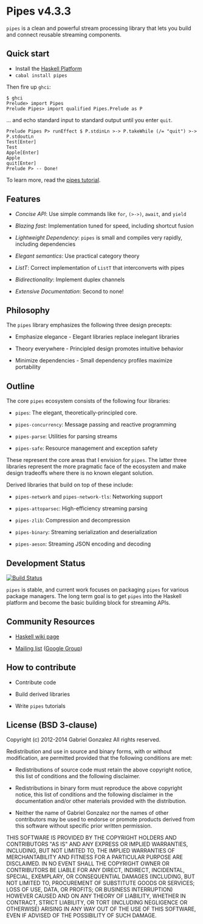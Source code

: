 # Pipes v4.3.3

`pipes` is a clean and powerful stream processing library that lets you build
and connect reusable streaming components.

## Quick start

* Install the [Haskell Platform](http://www.haskell.org/platform/)
* `cabal install pipes`

Then fire up `ghci`:

    $ ghci
    Prelude> import Pipes
    Prelude Pipes> import qualified Pipes.Prelude as P

... and echo standard input to standard output until you enter `quit`.

    Prelude Pipes P> runEffect $ P.stdinLn >-> P.takeWhile (/= "quit") >-> P.stdoutLn
    Test[Enter]
    Test
    Apple[Enter]
    Apple
    quit[Enter]
    Prelude P> -- Done!

To learn more, read the
[pipes tutorial](http://hackage.haskell.org/package/pipes/docs/Pipes-Tutorial.html).

## Features

* *Concise API*: Use simple commands like `for`, `(>->)`, `await`, and `yield`

* *Blazing fast*: Implementation tuned for speed, including shortcut fusion

* *Lightweight Dependency*: `pipes` is small and compiles very rapidly,
  including dependencies

* *Elegant semantics*: Use practical category theory

* *ListT*: Correct implementation of `ListT` that interconverts with pipes

* *Bidirectionality*: Implement duplex channels

* *Extensive Documentation*: Second to none!

## Philosophy

The `pipes` library emphasizes the following three design precepts:

* Emphasize elegance - Elegant libraries replace inelegant libraries

* Theory everywhere - Principled design promotes intuitive behavior

* Minimize dependencies - Small dependency profiles maximize portability

## Outline

The core `pipes` ecosystem consists of the following four libraries:

* `pipes`: The elegant, theoretically-principled core.

* `pipes-concurrency`: Message passing and reactive programming

* `pipes-parse`: Utilities for parsing streams

* `pipes-safe`: Resource management and exception safety

These represent the core areas that I envision for `pipes`.  The latter three
libraries represent the more pragmatic face of the ecosystem and make design
tradeoffs where there is no known elegant solution.

Derived libraries that build on top of these include:

* `pipes-network` and `pipes-network-tls`: Networking support

* `pipes-attoparsec`: High-efficiency streaming parsing

* `pipes-zlib`: Compression and decompression

* `pipes-binary`: Streaming serialization and deserialization

* `pipes-aeson`: Streaming JSON encoding and decoding

## Development Status

[![Build Status](https://travis-ci.org/Gabriel439/Haskell-Pipes-Library.png)](https://travis-ci.org/Gabriel439/Haskell-Pipes-Library)

`pipes` is stable, and current work focuses on packaging `pipes` for various
package managers.  The long term goal is to get `pipes` into the Haskell
platform and become the basic building block for streaming APIs.

## Community Resources

* [Haskell wiki page](http://www.haskell.org/haskellwiki/Pipes)

* [Mailing list](mailto:haskell-pipes@googlegroups.com) ([Google Group](https://groups.google.com/forum/?fromgroups#!forum/haskell-pipes))

## How to contribute

* Contribute code

* Build derived libraries

* Write `pipes` tutorials

## License (BSD 3-clause)

Copyright (c) 2012-2014 Gabriel Gonzalez
All rights reserved.

Redistribution and use in source and binary forms, with or without modification,
are permitted provided that the following conditions are met:

* Redistributions of source code must retain the above copyright notice, this
  list of conditions and the following disclaimer.

* Redistributions in binary form must reproduce the above copyright notice, this
  list of conditions and the following disclaimer in the documentation and/or
  other materials provided with the distribution.

* Neither the name of Gabriel Gonzalez nor the names of other contributors may
  be used to endorse or promote products derived from this software without
  specific prior written permission.

THIS SOFTWARE IS PROVIDED BY THE COPYRIGHT HOLDERS AND CONTRIBUTORS "AS IS" AND
ANY EXPRESS OR IMPLIED WARRANTIES, INCLUDING, BUT NOT LIMITED TO, THE IMPLIED
WARRANTIES OF MERCHANTABILITY AND FITNESS FOR A PARTICULAR PURPOSE ARE
DISCLAIMED. IN NO EVENT SHALL THE COPYRIGHT OWNER OR CONTRIBUTORS BE LIABLE FOR
ANY DIRECT, INDIRECT, INCIDENTAL, SPECIAL, EXEMPLARY, OR CONSEQUENTIAL DAMAGES
(INCLUDING, BUT NOT LIMITED TO, PROCUREMENT OF SUBSTITUTE GOODS OR SERVICES;
LOSS OF USE, DATA, OR PROFITS; OR BUSINESS INTERRUPTION) HOWEVER CAUSED AND ON
ANY THEORY OF LIABILITY, WHETHER IN CONTRACT, STRICT LIABILITY, OR TORT
(INCLUDING NEGLIGENCE OR OTHERWISE) ARISING IN ANY WAY OUT OF THE USE OF THIS
SOFTWARE, EVEN IF ADVISED OF THE POSSIBILITY OF SUCH DAMAGE.
